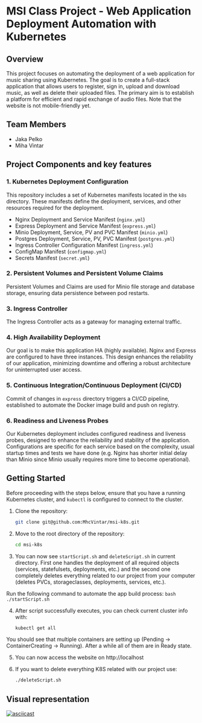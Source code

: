 # MSI Class Project - Web Application Deployment Automation with Kubernetes

## Overview
This project focuses on automating the deployment of a web application for music sharing using Kubernetes. The goal is to create a full-stack application that allows users to register, sign in, upload and download music, as well as delete their uploaded files. The primary aim is to establish a platform for efficient and rapid exchange of audio files. Note that the website is not mobile-friendly yet.

## Team Members
- Jaka Pelko
- Miha Vintar

## Project Components and key features

### 1. Kubernetes Deployment Configuration

This repository includes a set of Kubernetes manifests located in the `k8s` directory. These manifests define the deployment, services, and other resources required for the deployment.

- Nginx Deployment and Service Manifest (`nginx.yml`)
- Express Deployment and Service Manifest (`express.yml`)
- Minio Deployment, Service, PV and PVC Manifest (`minio.yml`)
- Postgres Deployment, Service, PV, PVC Manifest (`postgres.yml`)
- Ingress Controller Configuration Manifest (`ingress.yml`)
- ConfigMap Manifest (`configmap.yml`)
- Secrets Manifest (`secret.yml`)

### 2. Persistent Volumes and Persistent Volume Claims
Persistent Volumes and Claims are used for Minio file storage and database storage, ensuring data persistence between pod restarts.

### 3. Ingress Controller
The Ingress Controller acts as a gateway for managing external traffic.

### 4. High Availability Deployment
Our goal is to make this application HA (highly available). Nginx and Express are configured to have three instances. This design enhances the reliability of our application, minimizing downtime and offering a robust architecture for uninterrupted user access.


### 5. Continuous Integration/Continuous Deployment (CI/CD)
Commit of changes in `express` directory triggers a CI/CD pipeline, established to automate the Docker image build and push on registry.

### 6. Readiness and Liveness Probes

Our Kubernetes deployment includes configured readiness and liveness probes, designed to enhance the reliability and stability of the application. Configurations are specific for each service based on the complexity, usual startup times and tests we have done (e.g. Nginx has shorter initial delay than Minio since Minio usually requires more time to become operational).

## Getting Started
Before proceeding with the steps below, ensure that you have a running Kubernetes cluster, and `kubectl` is configured to connect to the cluster.

1. Clone the repository:

    ```bash
    git clone git@github.com:MhcVintar/msi-k8s.git
    ```

2. Move to the root directory of the repository:

    ```bash
    cd msi-k8s
    ```

3. You can now see `startScript.sh` and `deleteScript.sh` in current directory. First one handles the deployment of all required objects (services, statefulsets, deployments, etc.) and the second one completely deletes everything related to our project from your computer (deletes PVCs, storageclasses, deployments, services, etc.).

  Run the following command to automate the app build process:
    ```bash
    ./startScript.sh
    ```

4. After script successfully executes, you can check current cluster info with:

    ```bash
    kubectl get all
    ```

  You should see that multiple containers are setting up (Pending -> ContainerCreating -> Running). After a while all of them are in Ready state.

5. You can now access the website on http://localhost

6. If you want to delete everything K8S related with our project use: 
    ```bash
    ./deleteScript.sh
    ```

## Visual representation

[![asciicast](https://asciinema.org/a/1ilFV7A0N8mPsc03T6ua8hCZx.svg)](https://asciinema.org/a/1ilFV7A0N8mPsc03T6ua8hCZx)
